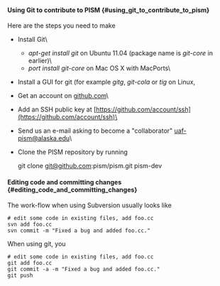 #### Using Git to contribute to PISM {#using_git_to_contribute_to_pism}

Here are the steps you need to make

 * Install Git\
   * *apt-get install git* on Ubuntu 11.04 (package name is *git-core* in earlier)\
   * *port install git-core* on Mac OS X with MacPorts\
 * Install a GUI for git (for example *gitg*, *git-cola* or *tig* on Linux, 

 * Get an account on [github.com](http://github.com)\
 * Add an SSH public key at
   [https://github.com/account/ssh](https://github.com/account/ssh)\
 * Send us an e-mail asking to become a "collaborator"
   [uaf-pism@alaska.edu](uaf-pism@alaska.edu)\
 * Clone the PISM repository by running

   git clone git@github.com:pism/pism.git pism-dev

#### Editing code and committing changes {#editing_code_and_committing_changes}

The work-flow when using Subversion usually looks like

    # edit some code in existing files, add foo.cc
    svn add foo.cc
    svn commit -m "Fixed a bug and added foo.cc."

When using git, you

    # edit some code in existing files, add foo.cc
    git add foo.cc
    git commit -a -m "Fixed a bug and added foo.cc."
    git push
